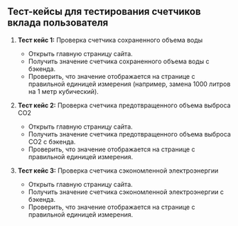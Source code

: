 ## Тест-кейсы для тестирования счетчиков вклада пользователя

1. **Тест кейс 1:** Проверка счетчика сохраненного объема воды
   - Открыть главную страницу сайта.
   - Получить значение счетчика сохраненного объема воды с бэкенда.
   - Проверить, что значение отображается на странице с правильной 
единицей измерения (например, замена 1000 литров на 1 метр кубический).

2. **Тест кейс 2:** Проверка счетчика предотвращенного объема выброса CO2
   - Открыть главную страницу сайта.
   - Получить значение счетчика предотвращенного объема выброса CO2 с 
бэкенда.
   - Проверить, что значение отображается на странице с правильной 
единицей измерения.

3. **Тест кейс 3:** Проверка счетчика сэкономленной электроэнергии
   - Открыть главную страницу сайта.
   - Получить значение счетчика сэкономленной электроэнергии с бэкенда.
   - Проверить, что значение отображается на странице с правильной 
единицей измерения.

